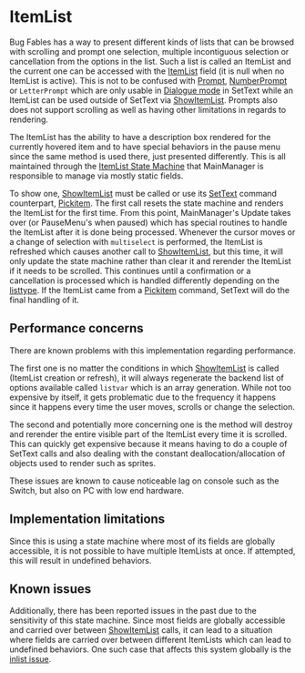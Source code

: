 # ItemList

Bug Fables has a way to present different kinds of lists that can be browsed with scrolling and prompt one selection, multiple incontiguous selection or cancellation from the options in the list. Such a list is called an ItemList and the current one can be accessed with the [ItemList](ItemList.md) field (it is null when no ItemList is active). This is not to be confused with [Prompt](../SetText/Commands/Individual%20commands/Prompt.md), [NumberPrompt](../SetText/Commands/Individual%20commands/NumberPrompt.md) or `LetterPrompt` which are only usable in [Dialogue mode](../SetText/Dialogue%20mode.md) in SetText while an ItemList can be used outside of SetText 
via [ShowItemList](ShowItemList.md). Prompts also does not support scrolling as well as having other limitations in regards to rendering.

The ItemList has the ability to have a description box rendered for the currently hovered item and to have special behaviors in the pause menu since the same method is used there, just presented differently. This is all maintained through the [ItemList State Machine](ItemList%20State%20Machine.md) that MainManager is responsible to manage via mostly static fields.

To show one, [ShowItemList](ShowItemList.md) must be called or use its [SetText](../SetText/SetText.md) command counterpart, [Pickitem](../SetText/Commands/Individual%20commands/Pickitem.md). The first call resets the state machine and renders the ItemList for the first time. From this point, MainManager's Update takes over (or PauseMenu's when paused) which has special routines to handle the ItemList after it is done being processed. Whenever the cursor moves or a change of selection with `multiselect` is performed, the ItemList is refreshed which causes another call to [ShowItemList](ShowItemList.md), but this time, it will only update the state machine rather than clear it and rerender the ItemList if it needs to be scrolled. This continues until a confirmation or a cancellation is processed which is handled differently depending on the [listtype](listtype.md). If the ItemList came from a [Pickitem](../SetText/Commands/Individual%20commands/Pickitem.md) command, SetText will do the final handling of it.

## Performance concerns

There are known problems with this implementation regarding performance.

The first one is no matter the conditions in which [ShowItemList](ShowItemList.md) is called (ItemList creation or refresh), it will always regenerate the backend list of options available called `listvar` which is an array generation. While not too expensive by itself, it gets problematic due to the frequency it happens since it happens every time the user moves, scrolls or change the selection.

The second and potentially more concerning one is the method will destroy and rerender the entire visible part of the ItemList every time it is scrolled. This can quickly get expensive because it means having to do a couple of SetText calls and also dealing with the constant deallocation/allocation of objects used to render such as sprites.

These issues are known to cause noticeable lag on console such as the  Switch, but also on PC with low end hardware.

## Implementation limitations

Since this is using a state machine where most of its fields are globally accessible, it is not possible to have multiple ItemLists at once. If attempted, this will result in undefined behaviors.

## Known issues

Additionally, there has been reported issues in the past due to the sensitivity of this state machine. Since most fields are globally accessible and carried over between [ShowItemList](ShowItemList.md) calls, it can lead to a situation where fields are carried over between different ItemLists which can lead to undefined behaviors. One such case that affects this system globally is the [inlist issue](inlist%20issue.md).
